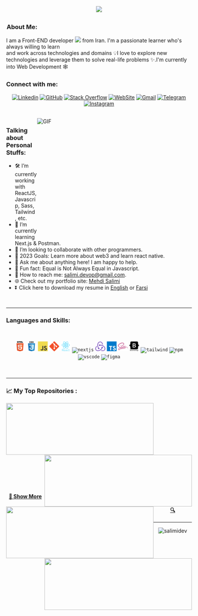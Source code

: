 <h1 align="center">
    <img src="https://readme-typing-svg.herokuapp.com/?lines=Hi,+There!+%F0%9F%91%8B;This+is+Mehdi+Salimi;Thanks+for+visiting+my+Github!&center=true&font=Vazirmatn&weight=800&duration=3000&pause=1000&height=100&width=500&color=FDC435&size=30%22">
</h1>

###  About Me:

I am a Front-END developer <img src="https://media.giphy.com/media/WUlplcMpOCEmTGBtBW/giphy.gif" width="30"> from Iran.
I'm a passionate learner who's always willing to learn <br/> and work across technologies and domains 💡I love to explore new technologies and leverage them to solve real-life problems ✨.I'm currently into Web Development 🕸️


### Connect with me:

<div align="center">
    
[![Linkedin](https://img.shields.io/badge/LinkedIn-0A66C2?logo=Linkedin&logoColor=white&style=for-the-badge)](https://www.linkedin.com/in/mehdi-salimi-2050)
[![GitHub](https://img.shields.io/badge/GitHub-181717?logo=GitHub&logoColor=white&style=for-the-badge)](https://github.com/SalimiDev/SalimiDev)
[![Stack Overflow](https://img.shields.io/badge/Stack&nbsp;Overflow-F58025?logo=StackOverflow&logoColor=white&style=for-the-badge)](https://stackoverflow.com/users/17413634/mehdi-salimi)
[![WebSite](https://img.shields.io/badge/WebSite-21759B?logo=WordPress&logoColor=white&style=for-the-badge)](https://mehdisalimi.com)
[![Gmail](https://img.shields.io/badge/Gmail-EA4335?logo=Gmail&logoColor=white&style=for-the-badge)](mailto:salimidevop@gmail.com)
[![Telegram](https://img.shields.io/badge/Telegram-229ED9?logo=Telegram&logoColor=white&style=for-the-badge)](https://t.me/salimidevop)
[![Instagram](https://img.shields.io/badge/Instagram-E4405F?logo=Instagram&logoColor=white&style=for-the-badge)](https://www.instagram.com/mehdi_salimi92)
    
</div>

<br/>


 <img align="right" alt="GIF" src="https://github.com/abhisheknaiidu/abhisheknaiidu/blob/master/code.gif?raw=true" width="420" height="320"/>


### Talking about Personal Stuffs:
    
-   🛠  I’m currently working with ReactJS, Javascrip, Sass, Tailwind , etc.
-   🚀 I’m currently learning Next.js & Postman.
-   👯 I’m looking to collaborate with other programmers.
-   🥅 2023 Goals: Learn more about web3 and learn react native.
-   💬 Ask me about anything here! I am happy to help.
-   👾 Fun fact: Equal is Not Always Equal in Javascript.
-   📧 How to reach me: salimi.devop@gmail.com.
-   🌐 Check out my portfolio site: [Mehdi Salimi](https://mehdisalimi.com)
-   ⏬ Click here to download my resume in [English](https://github.com/SalimiDev/SalimiDev/blob/def6d7d2bb7d02e62bd376ad94c192447f3593ea/resume/Mehdi_Salimi-Frontend_Resume-Tir-402_eng.pdf?raw=true) or [Farsi](https://github.com/SalimiDev/SalimiDev/blob/613ebf73e09c2826dc52309e8b6053fe23432427/resume/Mehdi_Salimi-Frontend_Resume-Tir-402_fa.pdf?raw=true)

<br />

---

### Languages and Skills:
&ensp;

<div align="center">
 <code><img height="27" src="https://raw.githubusercontent.com/github/explore/80688e429a7d4ef2fca1e82350fe8e3517d3494d/topics/html/html.png" alt="html"></code>
 <code><img height="27" src="https://raw.githubusercontent.com/github/explore/80688e429a7d4ef2fca1e82350fe8e3517d3494d/topics/css/css.png" alt="css"></code>
 <code><img height="27" src="https://raw.githubusercontent.com/devicons/devicon/master/icons/javascript/javascript-original.svg" alt="javascript"></code>
 <code><img height="27" src="https://raw.githubusercontent.com/devicons/devicon/master/icons/git/git-original.svg" alt="git"></code>
 <code><img height="27" src="https://raw.githubusercontent.com/devicons/devicon/master/icons/react/react-original-wordmark.svg" alt="react"></code>
 <code><img height="27" src="https://cdn.worldvectorlogo.com/logos/nextjs-2.svg" alt="nextjs"></code>
 <code><img height="27" src="https://raw.githubusercontent.com/devicons/devicon/master/icons/redux/redux-original.svg" alt="redux"></code>
 <code><img height="27" src="https://raw.githubusercontent.com/devicons/devicon/master/icons/typescript/typescript-original.svg" alt="typescript"></code>
 <code><img height="27" src="https://raw.githubusercontent.com/devicons/devicon/master/icons/sass/sass-original.svg" alt="sass"></code>
 <code><img height="27" src="https://raw.githubusercontent.com/devicons/devicon/master/icons/bootstrap/bootstrap-plain-wordmark.svg" alt="bootstrap"></code>
 <code><img height="27" src="https://www.vectorlogo.zone/logos/tailwindcss/tailwindcss-icon.svg" alt="tailwind"></code>
 <code><img height="27" src="https://github.com/zumrudu-anka/zumrudu-anka/raw/master/images/npm.svg" alt="npm"></code>
 <code><img height="27" src="https://github.com/zumrudu-anka/zumrudu-anka/raw/master/images/vscode.png" alt="vscode"></code>
 <code><img height="27" src="https://www.vectorlogo.zone/logos/figma/figma-icon.svg" alt="figma"></code>
</div>

<br />
<br />

---

### 📈 My Top Repositories :

<div width="100%" align="center">
    <a align="left" href="https://github.com/SalimiDev/Hotel-ReactJsApp" title="Hillter Hotel">
  <img align="left" width="400" height="140" src="https://github-readme-stats.vercel.app/api/pin/?username=salimidev&repo=Hotel-ReactJsApp&bg_color=000&title_color=FDC435&border_color=FDC435&icon_color=FDC435&text_color=ffffff">
  </a>
    <a align="right" href="https://github.com/peymanath/adminpanel](https://github.com/SalimiDev/Portfolio-Project" title="Portfolio App">
   <img align="right" width="400" height="140" src="https://github-readme-stats.vercel.app/api/pin/?username=salimidev&repo=Portfolio-Project&bg_color=000&title_color=FDC435&border_color=FDC435&icon_color=FDC435&text_color=fff">
  </a>
</div>

<br/><br/><br/><br/><br/><br/>

<div width="100%" align="center">
  <a align="left" href="https://github.com/SalimiDev/Fitness-App" title="Fitness App">
   <img align="left" width="400" height="140" src="https://github-readme-stats.vercel.app/api/pin/?username=salimidev&repo=Fitness-App&bg_color=000&title_color=FDC435&border_color=FDC435&icon_color=FDC435&text_color=ffffff">
  </a>
  <a align="right" href="https://github.com/SalimiDev/TESLA-CLONE" title="TESLA Clone App">
   <img align="right" width="400" height="140" src="https://github-readme-stats.vercel.app/api/pin/?username=salimidev&repo=TESLA-CLONE&bg_color=000&title_color=FDC435&border_color=FDC435&icon_color=FDC435&text_color=ffffff">
  </a>
</div>

<br><br><br><br><br><br>
<h4 align="center">
  <a href="https://github.com/SalimiDev?tab=repositories" title="Show Repositories">🔎 Show More 🔍</a>
</h4>

---

<div width="100%" align="center">
    <img src="https://github-readme-stats.vercel.app/api/top-langs?username=salimidev&show_icons=true&locale=en&layout=compact" alt="salimidev" />
</div>




